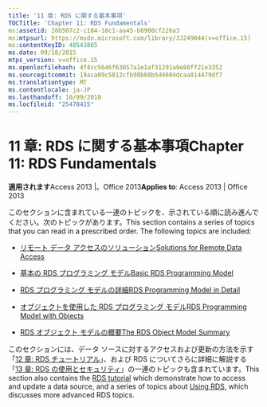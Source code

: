 ```yaml
---
title: '11 章: RDS に関する基本事項'
TOCTitle: 'Chapter 11: RDS Fundamentals'
ms:assetid: 28b507c2-c184-18c1-aa45-b6900cf226a3
ms:mtpsurl: https://msdn.microsoft.com/library/JJ249044(v=office.15)
ms:contentKeyID: 48543865
ms.date: 09/18/2015
mtps_version: v=office.15
ms.openlocfilehash: 4f4cc5646f63057a1e1af31291a9e88ff21e3352
ms.sourcegitcommit: 19aca09c5812cfb98b68b5d4604dcaa814479df7
ms.translationtype: MT
ms.contentlocale: ja-JP
ms.lasthandoff: 10/09/2018
ms.locfileid: "25478415"
---
```

# <a name="chapter-11-rds-fundamentals"></a><span data-ttu-id="267b6-102">11 章: RDS に関する基本事項</span><span class="sxs-lookup"><span data-stu-id="267b6-102">Chapter 11: RDS Fundamentals</span></span>


<span data-ttu-id="267b6-103">**適用されます**Access 2013 |。Office 2013</span><span class="sxs-lookup"><span data-stu-id="267b6-103">**Applies to**: Access 2013 | Office 2013</span></span>

<span data-ttu-id="267b6-p101">このセクションに含まれている一連のトピックを、示されている順に読み進んでください。次のトピックがあります。</span><span class="sxs-lookup"><span data-stu-id="267b6-p101">This section contains a series of topics that you can read in a prescribed order. The following topics are included:</span></span>

  - [<span data-ttu-id="267b6-106">リモート データ アクセスのソリューション</span><span class="sxs-lookup"><span data-stu-id="267b6-106">Solutions for Remote Data Access</span></span>](solutions-for-remote-data-access.md)

  - [<span data-ttu-id="267b6-107">基本の RDS プログラミング モデル</span><span class="sxs-lookup"><span data-stu-id="267b6-107">Basic RDS Programming Model</span></span>](basic-rds-programming-model.md)

  - [<span data-ttu-id="267b6-108">RDS プログラミング モデルの詳細</span><span class="sxs-lookup"><span data-stu-id="267b6-108">RDS Programming Model in Detail</span></span>](rds-programming-model-in-detail.md)

  - [<span data-ttu-id="267b6-109">オブジェクトを使用した RDS プログラミング モデル</span><span class="sxs-lookup"><span data-stu-id="267b6-109">RDS Programming Model with Objects</span></span>](rds-programming-model-with-objects.md)

  - [<span data-ttu-id="267b6-110">RDS オブジェクト モデルの概要</span><span class="sxs-lookup"><span data-stu-id="267b6-110">The RDS Object Model Summary</span></span>](rds-object-model-summary.md)

<span data-ttu-id="267b6-111">このセクションには、データ ソースに対するアクセスおよび更新の方法を示す「[12 章: RDS チュートリアル](chapter-12-rds-tutorial.md)」、および RDS についてさらに詳細に解説する「[13 章: RDS の使用とセキュリティ](chapter-13-rds-usage-and-security.md)」の一連のトピックも含まれています。</span><span class="sxs-lookup"><span data-stu-id="267b6-111">This section also contains the [RDS tutorial](chapter-12-rds-tutorial.md) which demonstrate how to access and update a data source, and a series of topics about [Using RDS](chapter-13-rds-usage-and-security.md), which discusses more advanced RDS topics.</span></span>


